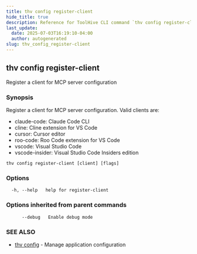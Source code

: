 ```yaml
---
title: thv config register-client
hide_title: true
description: Reference for ToolHive CLI command `thv config register-client`
last_update:
  date: 2025-07-03T16:19:10-04:00
  author: autogenerated
slug: thv_config_register-client
---
```


## thv config register-client

Register a client for MCP server configuration

### Synopsis

Register a client for MCP server configuration.
Valid clients are:
  - claude-code: Claude Code CLI
  - cline: Cline extension for VS Code
  - cursor: Cursor editor
  - roo-code: Roo Code extension for VS Code
  - vscode: Visual Studio Code
  - vscode-insider: Visual Studio Code Insiders edition

```
thv config register-client [client] [flags]
```

### Options

```
  -h, --help   help for register-client
```

### Options inherited from parent commands

```
      --debug   Enable debug mode
```

### SEE ALSO

* [thv config](thv_config.md)	 - Manage application configuration

